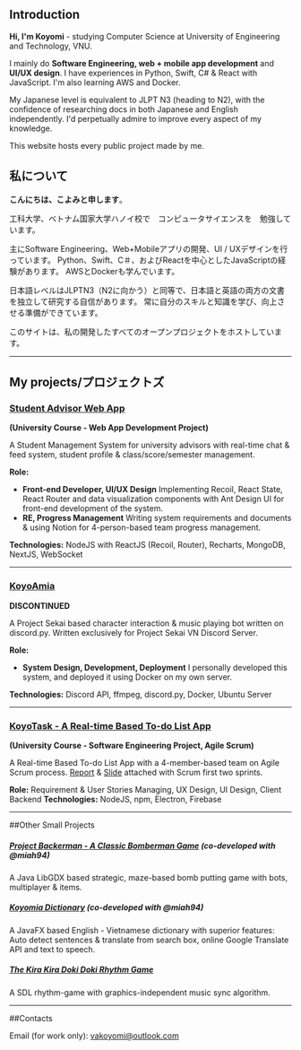 ## Introduction

**Hi, I'm Koyomi** - studying Computer Science at University of Engineering and Technology, VNU.

I mainly do **Software Engineering, web + mobile app development** and **UI/UX design**. 
I have experiences in Python, Swift, C# & React with JavaScript. I'm also learning AWS and Docker.

My Japanese level is equivalent to JLPT N3 (heading to N2), with the confidence of researching docs in both Japanese and English independently. I'd perpetually admire to improve every aspect of my knowledge.

This website hosts every public project made by me.


## 私について
**こんにちは、こよみと申します**。

工科大学、ベトナム国家大学ハノイ校で　コンピュータサイエンスを　勉強しています。  

主にSoftware Engineering、Web+Mobileアプリの開発、UI / UXデザインを行っています。 Python、Swift、C＃、およびReactを中心としたJavaScriptの経験があります。 AWSとDockerも学んでいます。

日本語レベルはJLPTN3（N2に向かう）と同等で、日本語と英語の両方の文書を独立して研究する自信があります。 常に自分のスキルと知識を学び、向上させる準備ができています。

このサイトは、私の開発したすべてのオープンプロジェクトをホストしています。


---

## My projects/プロジェクトズ

### [Student Advisor Web App](github.com/miaht94/Student-Management) 

**(University Course - Web App Development Project)**

A Student Management System for university advisors with real-time chat & feed system, student profile & class/score/semester management.

**Role:** 
- **Front-end Developer, UI/UX Design**
Implementing Recoil, React State, React Router and data visualization components with Ant Design UI for front-end development of the system. 
- **RE, Progress Management**
Writing system requirements and documents & using Notion for 4-person-based team progress management.

**Technologies:** NodeJS with ReactJS (Recoil, Router), Recharts, MongoDB, NextJS, WebSocket

---
### [KoyoAmia](github.com/vakoyomi/KoyoAmia) 

**DISCONTINUED**

A Project Sekai based character interaction & music playing bot written on discord.py. Written exclusively for Project Sekai VN Discord Server.

**Role:** 
- **System Design, Development, Deployment**
I personally developed this system, and deployed it using Docker on my own server.

**Technologies:** Discord API, ffmpeg, discord.py, Docker, Ubuntu Server

---

### [KoyoTask - A Real-time Based To-do List App](github.com/miaht94/KoyoTask) 

**(University Course - Software Engineering Project, Agile Scrum)**

A Real-time Based To-do List App with a 4-member-based team on Agile Scrum process.
[Report](https://drive.google.com/file/d/1Mo0LO-_5JtH1PizlhTFsWih8s2Curoim/view?usp=sharing) & [Slide](https://drive.google.com/file/d/1V8FGFhqh96wKkR3oxRpxRtYKxFe4uEUF/view?usp=sharing) attached with Scrum first two sprints.

**Role:** Requirement & User Stories Managing, UX Design, UI Design, Client Backend
**Technologies:** NodeJS, npm, Electron, Firebase



___
##Other Small Projects

##### [Project Backerman - A Classic Bomberman Game](https://github.com/vakoyomi/ProjectBackerman) **(co-developed with @miah94)**
A Java LibGDX based strategic, maze-based bomb putting game with bots, multiplayer & items.

##### [Koyomia Dictionary](https://github.com/miaht94/Dictionary) **(co-developed with @miah94)**

A JavaFX based English - Vietnamese dictionary with superior features: Auto detect sentences & translate from search box, online Google Translate API and text to speech.


##### [The Kira Kira Doki Doki Rhythm Game](https://github.com/vakoyomi/KiraDokiProject)

A SDL rhythm-game with graphics-independent music sync algorithm. 

---
##Contacts

Email (for work only): vakoyomi@outlook.com


